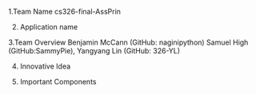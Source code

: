 1.Team Name
    cs326-final-AssPrin
    
2. Application name

3.Team Overview
   Benjamin McCann (GitHub: naginipython) Samuel High (GitHub:SammyPie), Yangyang Lin (GitHub: 326-YL)
   
4. Innovative Idea

5. Important Components    
